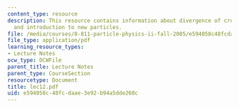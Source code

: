 ```yaml
---
content_type: resource
description: This resource contains information about divergence of crosssections,
  and introduction to new particles.
file: /media/courses/8-811-particle-physics-ii-fall-2005/e594058c48fcdaae3e92b94a5dde260c_lec12.pdf
file_type: application/pdf
learning_resource_types:
- Lecture Notes
ocw_type: OCWFile
parent_title: Lecture Notes
parent_type: CourseSection
resourcetype: Document
title: lec12.pdf
uid: e594058c-48fc-daae-3e92-b94a5dde260c
---
```

